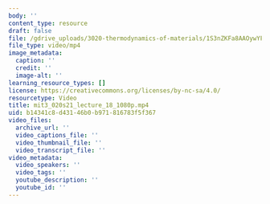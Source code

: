 ```yaml
---
body: ''
content_type: resource
draft: false
file: /gdrive_uploads/3020-thermodynamics-of-materials/1S3nZKFa8AAOywYFkhFRsnVCNsU8KWLLx/mit3_020s21_lecture_18_1080p.mp4
file_type: video/mp4
image_metadata:
  caption: ''
  credit: ''
  image-alt: ''
learning_resource_types: []
license: https://creativecommons.org/licenses/by-nc-sa/4.0/
resourcetype: Video
title: mit3_020s21_lecture_18_1080p.mp4
uid: b14341c8-d431-46b0-b971-816783f5f367
video_files:
  archive_url: ''
  video_captions_file: ''
  video_thumbnail_file: ''
  video_transcript_file: ''
video_metadata:
  video_speakers: ''
  video_tags: ''
  youtube_description: ''
  youtube_id: ''
---
```

